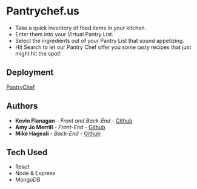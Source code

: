 # Pantrychef.us

- Take a quick inventory of food items in your kitchen.
- Enter them into your Virtual Pantry List.
- Select the ingredients out of your Pantry List that sound appetizing.
- Hit Search to let our Pantry Chef offer you some tasty recipes that just might hit the spot!

## Deployment

[PantryChef](http://www.pantrychef.us)

## Authors

- **Kevin Flanagan** - _Front and Back-End_ - [Github](https://github.com/kflan-io)
- **Amy Jo Merrill** - _Front-End_ - [Github](https://github.com/Amous10)
- **Mike Hageali** - _Back-End_ - [Github](https://github.com/zmanphx)

## Tech Used

- React
- Node & Express
- MongoDB
